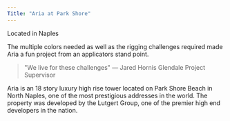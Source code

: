 ```yaml
---
Title: "Aria at Park Shore"
---
```


Located in Naples

The multiple colors needed as well as the rigging challenges required made Aria
a fun project from an applicators stand point.

> "We live for these challenges" — Jared Hornis Glendale Project Supervisor

Aria is an 18 story luxury high rise tower located on Park Shore Beach in North
Naples, one of the most prestigious addresses in the world. The property was
developed by the Lutgert Group, one of the premier high end developers in the
nation.
